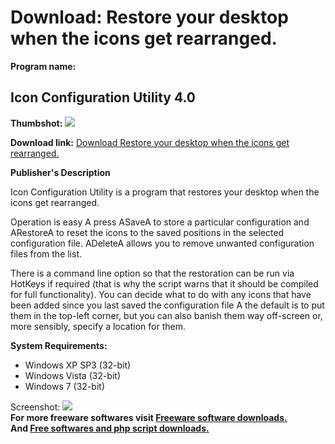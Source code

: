 # Download: Restore your desktop when the icons get rearranged.

**Program name:**

## Icon Configuration Utility 4.0

  
**Thumbshot:** ![](http://www.freewarefiles.com/screenshot/iconconfigutil_md.jpg)   
  
**Download link:** [Download Restore your desktop when the icons get rearranged.](http://freesoftwares.boysofts.com/Icon-Configuration-Utility_program_56665.html)  
  


**Publisher's Description**  
  


Icon Configuration Utility is a program that restores your desktop when the icons get rearranged. 

Operation is easy A press ASaveA to store a particular configuration and ARestoreA to reset the icons to the saved positions in the selected configuration file. ADeleteA allows you to remove unwanted configuration files from the list. 

There is a command line option so that the restoration can be run via HotKeys if required (that is why the script warns that it should be compiled for full functionality). You can decide what to do with any icons that have been added since you last saved the configuration file A the default is to put them in the top-left corner, but you can also banish them way off-screen or, more sensibly, specify a location for them.

**System Requirements:**

  * Windows XP SP3 (32-bit) 
  * Windows Vista (32-bit) 
  * Windows 7 (32-bit) 

  
  
Screenshot: ![](http://www.freewarefiles.com/screenshot/iconconfigutil.jpg)   
**For more freeware softwares visit [Freeware software downloads.](http://freesoftwares.boysofts.com/)**   
**And [Free softwares and php script downloads.](http://www.boysofts.com/)**
